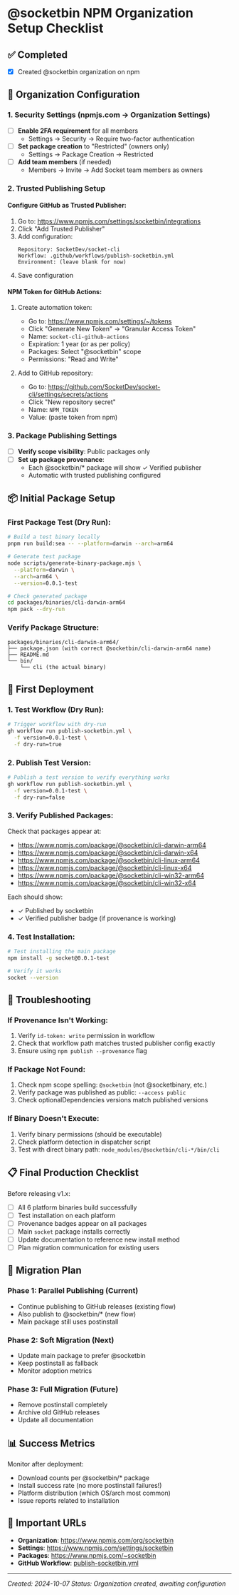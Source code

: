 # @socketbin NPM Organization Setup Checklist

## ✅ Completed
- [x] Created @socketbin organization on npm

## 🔧 Organization Configuration

### 1. Security Settings (npmjs.com → Organization Settings)
- [ ] **Enable 2FA requirement** for all members
  - Settings → Security → Require two-factor authentication
- [ ] **Set package creation** to "Restricted" (owners only)
  - Settings → Package Creation → Restricted
- [ ] **Add team members** (if needed)
  - Members → Invite → Add Socket team members as owners

### 2. Trusted Publishing Setup

#### Configure GitHub as Trusted Publisher:
1. Go to: https://www.npmjs.com/settings/socketbin/integrations
2. Click "Add Trusted Publisher"
3. Add configuration:
   ```
   Repository: SocketDev/socket-cli
   Workflow: .github/workflows/publish-socketbin.yml
   Environment: (leave blank for now)
   ```
4. Save configuration

#### NPM Token for GitHub Actions:
1. Create automation token:
   - Go to: https://www.npmjs.com/settings/~/tokens
   - Click "Generate New Token" → "Granular Access Token"
   - Name: `socket-cli-github-actions`
   - Expiration: 1 year (or as per policy)
   - Packages: Select "@socketbin" scope
   - Permissions: "Read and Write"

2. Add to GitHub repository:
   - Go to: https://github.com/SocketDev/socket-cli/settings/secrets/actions
   - Click "New repository secret"
   - Name: `NPM_TOKEN`
   - Value: (paste token from npm)

### 3. Package Publishing Settings
- [ ] **Verify scope visibility**: Public packages only
- [ ] **Set up package provenance**:
  - Each @socketbin/* package will show ✓ Verified publisher
  - Automatic with trusted publishing configured

## 📦 Initial Package Setup

### First Package Test (Dry Run):
```bash
# Build a test binary locally
pnpm run build:sea -- --platform=darwin --arch=arm64

# Generate test package
node scripts/generate-binary-package.mjs \
  --platform=darwin \
  --arch=arm64 \
  --version=0.0.1-test

# Check generated package
cd packages/binaries/cli-darwin-arm64
npm pack --dry-run
```

### Verify Package Structure:
```
packages/binaries/cli-darwin-arm64/
├── package.json (with correct @socketbin/cli-darwin-arm64 name)
├── README.md
└── bin/
    └── cli (the actual binary)
```

## 🚀 First Deployment

### 1. Test Workflow (Dry Run):
```bash
# Trigger workflow with dry-run
gh workflow run publish-socketbin.yml \
  -f version=0.0.1-test \
  -f dry-run=true
```

### 2. Publish Test Version:
```bash
# Publish a test version to verify everything works
gh workflow run publish-socketbin.yml \
  -f version=0.0.1-test \
  -f dry-run=false
```

### 3. Verify Published Packages:
Check that packages appear at:
- https://www.npmjs.com/package/@socketbin/cli-darwin-arm64
- https://www.npmjs.com/package/@socketbin/cli-darwin-x64
- https://www.npmjs.com/package/@socketbin/cli-linux-arm64
- https://www.npmjs.com/package/@socketbin/cli-linux-x64
- https://www.npmjs.com/package/@socketbin/cli-win32-arm64
- https://www.npmjs.com/package/@socketbin/cli-win32-x64

Each should show:
- ✓ Published by socketbin
- ✓ Verified publisher badge (if provenance is working)

### 4. Test Installation:
```bash
# Test installing the main package
npm install -g socket@0.0.1-test

# Verify it works
socket --version
```

## 🐛 Troubleshooting

### If Provenance Isn't Working:
1. Verify `id-token: write` permission in workflow
2. Check that workflow path matches trusted publisher config exactly
3. Ensure using `npm publish --provenance` flag

### If Package Not Found:
1. Check npm scope spelling: `@socketbin` (not @socketbinary, etc.)
2. Verify package was published as public: `--access public`
3. Check optionalDependencies versions match published versions

### If Binary Doesn't Execute:
1. Verify binary permissions (should be executable)
2. Check platform detection in dispatcher script
3. Test with direct binary path: `node_modules/@socketbin/cli-*/bin/cli`

## 📋 Final Production Checklist

Before releasing v1.x:
- [ ] All 6 platform binaries build successfully
- [ ] Test installation on each platform
- [ ] Provenance badges appear on all packages
- [ ] Main `socket` package installs correctly
- [ ] Update documentation to reference new install method
- [ ] Plan migration communication for existing users

## 🔄 Migration Plan

### Phase 1: Parallel Publishing (Current)
- Continue publishing to GitHub releases (existing flow)
- Also publish to @socketbin/* (new flow)
- Main package still uses postinstall

### Phase 2: Soft Migration (Next)
- Update main package to prefer @socketbin
- Keep postinstall as fallback
- Monitor adoption metrics

### Phase 3: Full Migration (Future)
- Remove postinstall completely
- Archive old GitHub releases
- Update all documentation

## 📊 Success Metrics

Monitor after deployment:
- Download counts per @socketbin/* package
- Install success rate (no more postinstall failures!)
- Platform distribution (which OS/arch most common)
- Issue reports related to installation

## 🔗 Important URLs

- **Organization**: https://www.npmjs.com/org/socketbin
- **Settings**: https://www.npmjs.com/settings/socketbin
- **Packages**: https://www.npmjs.com/~socketbin
- **GitHub Workflow**: [publish-socketbin.yml](.github/workflows/publish-socketbin.yml)

---

*Created: 2024-10-07*
*Status: Organization created, awaiting configuration*